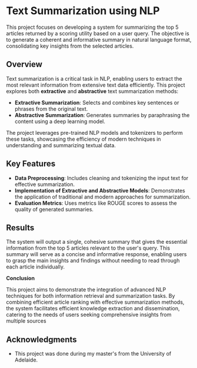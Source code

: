 # Text Summarization using NLP

This project focuses on developing a system for summarizing the top 5 articles returned by a scoring utility based on a user query. The objective is to generate a coherent and informative summary in natural language format, consolidating key insights from the selected articles.

## Overview

Text summarization is a critical task in NLP, enabling users to extract the most relevant information from extensive text data efficiently. This project explores both **extractive** and **abstractive** text summarization methods:

- **Extractive Summarization**: Selects and combines key sentences or phrases from the original text.
- **Abstractive Summarization**: Generates summaries by paraphrasing the content using a deep learning model.

The project leverages pre-trained NLP models and tokenizers to perform these tasks, showcasing the efficiency of modern techniques in understanding and summarizing textual data.

## Key Features

- **Data Preprocessing**: Includes cleaning and tokenizing the input text for effective summarization.
- **Implementation of Extractive and Abstractive Models**: Demonstrates the application of traditional and modern approaches for summarization.
- **Evaluation Metrics**: Uses metrics like ROUGE scores to assess the quality of generated summaries.

## Results

The system will output a single, cohesive summary that gives the essential information from the top 5 articles relevant to the user's query. This summary will serve as a concise and informative response, enabling users to grasp the main insights and findings without needing to read through each article individually.

**Conclusion**

This project aims to demonstrate the integration of advanced NLP techniques for both information retrieval and summarization tasks. By combining efficient article ranking with effective summarization methods, the system facilitates efficient knowledge extraction and dissemination, catering to the needs of users seeking comprehensive insights from multiple sources

## Acknowledgments

- This project was done during my master's from the University of Adelaide.
